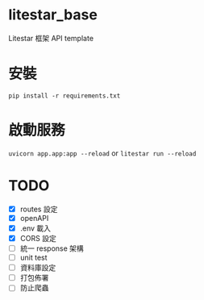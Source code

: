 # litestar_base

Litestar 框架 API template

# 安裝
```
pip install -r requirements.txt
```

# 啟動服務

`uvicorn app.app:app --reload` or `litestar run --reload`

# TODO
 - [x] routes 設定
 - [x] openAPI
 - [x] .env 載入
 - [x] CORS 設定
 - [ ] 統一 response 架構
 - [ ] unit test
 - [ ] 資料庫設定
 - [ ] 打包佈署
 - [ ] 防止爬蟲